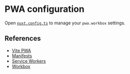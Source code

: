 # PWA configuration

Open [`nuxt.config.ts`](../../apps/web/nuxt.config.ts) to manage your `pwa.workbox` settings.

## References

- [Vite PWA](https://vite-pwa-org.netlify.app/frameworks/nuxt.html)
- [Manifests](https://developer.mozilla.org/en-US/docs/Web/Manifest)
- [Service Workers](https://developer.mozilla.org/en-US/docs/Web/API/Service_Worker_API)
- [Workbox](https://developer.chrome.com/docs/workbox/)
